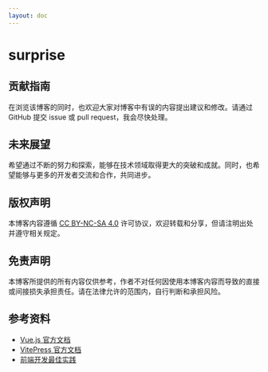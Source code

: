 ```yaml
---
layout: doc
---
```

# surprise
## 贡献指南
在浏览该博客的同时，也欢迎大家对博客中有误的内容提出建议和修改。请通过 GitHub 提交 issue 或 pull request，我会尽快处理。
## 未来展望
希望通过不断的努力和探索，能够在技术领域取得更大的突破和成就。同时，也希望能够与更多的开发者交流和合作，共同进步。
## 版权声明
本博客内容遵循 [CC BY-NC-SA 4.0](https://creativecommons.org/licenses/by-nc-sa/4.0/) 许可协议，欢迎转载和分享，但请注明出处并遵守相关规定。
## 免责声明
本博客所提供的所有内容仅供参考，作者不对任何因使用本博客内容而导致的直接或间接损失承担责任。请在法律允许的范围内，自行判断和承担风险。
## 参考资料
- [Vue.js 官方文档](https://vuejs.org/)
- [VitePress 官方文档](https://vitepress.dev/)
- [前端开发最佳实践](https://frontendbestpractices.com/)